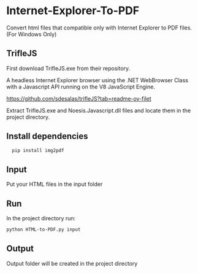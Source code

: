 
# Internet-Explorer-To-PDF
Convert html files that compatible only with Internet Explorer to PDF files. (For Windows Only)


## TrifleJS
First download TrifleJS.exe from their repository.

A headless Internet Explorer browser using the .NET WebBrowser Class with a Javascript API running on the V8 JavaScript Engine.

https://github.com/sdesalas/trifleJS?tab=readme-ov-filet

Extract TrifleJS.exe and Noesis.Javascript.dll files and locate them in the project directory.
## Install dependencies

```bash
  pip install img2pdf
```

## Input
Put your HTML files in the input folder


## Run
 In the project directory run:
 
 ```bash
 python HTML-to-PDF.py input
 ```




## Output
Output folder will be created in the project directory


